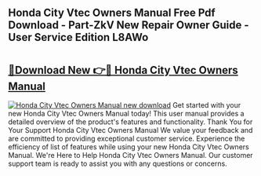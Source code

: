## Honda City Vtec Owners Manual Free Pdf Download - Part-ZkV New Repair Owner Guide - User Service Edition L8AWo

# <h2><a href="http://bc52313.oget.top/?id=Honda+City+Vtec+Owners+Manual">🔗Download New 👉🔴 Honda City Vtec Owners Manual</a></h2>

[![Honda City Vtec Owners Manual new download](https://i.imgur.com/5g1atiW.png)](http://bc52313.oget.top/?id=Honda+City+Vtec+Owners+Manual)
Get started with your new Honda City Vtec Owners Manual today! This user manual provides a detailed overview of the product's features and functionality. Thank You for Your Support Honda City Vtec Owners Manual We value your feedback and are committed to providing exceptional customer service. Experience the efficiency of list of features while using your new Honda City Vtec Owners Manual. We're Here to Help Honda City Vtec Owners Manual. Our customer support team is ready to assist you with any questions or concerns.
